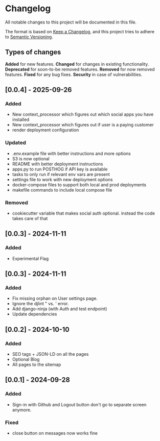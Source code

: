 # Changelog
All notable changes to this project will be documented in this file.

The format is based on [Keep a Changelog](https://keepachangelog.com/en/1.0.0/),
and this project tries to adhere to [Semantic Versioning](https://semver.org/spec/v2.0.0.html).

## Types of changes

**Added** for new features.
**Changed** for changes in existing functionality.
**Deprecated** for soon-to-be removed features.
**Removed** for now removed features.
**Fixed** for any bug fixes.
**Security** in case of vulnerabilities.

## [0.0.4] - 2025-09-26
### Added
- New context_processor which figures out which social apps you have installed
- New context_processor which figures out if user is a paying customer
- render deployment configuration

### Updated
- .env.example file with better instructions and more options
- S3 is now optional
- README with better deployment instructions
- apps.py to run POSTHOG if API key is available
- tasks to only run if relevant env vars are present
- settings file to work with new deployment options
- docker-compose files to support both local and prod deployments
- makefile commands to include local compose file

### Removed
- cookiecutter variable that makes social auth optional. instead the code takes care of that

## [0.0.3] - 2024-11-11
### Added
- Experimental Flag

## [0.0.3] - 2024-11-11
### Added
- Fix missing orphan on User settings page.
- Ignore the djlint " vs. ' error.
- Add django-ninja (with Auth and test endpoint)
- Update dependencies


## [0.0.2] - 2024-10-10
### Added
- SEO tags + JSON-LD on all the pages
- Optional Blog
- All pages to the sitemap

## [0.0.1] - 2024-09-28
### Added
- Sign-in with Github and Logout button don't go to separate screen anymore.

### Fixed
- close button on messages now works fine
